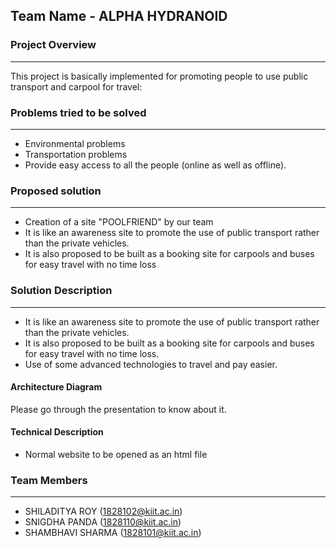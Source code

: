 ## Team Name - ALPHA HYDRANOID

### Project Overview
----------------------------------

This project is basically implemented for promoting people to use public transport and carpool for travel:

### Problems tried to be solved
----------------------------------
* Environmental problems
* Transportation problems
* Provide easy access to all the people (online as well as offline).

### Proposed solution
----------------------------------
* Creation of a site "POOLFRIEND" by our team
* It is like an awareness site to promote the use of public transport rather than the private vehicles.
* It is also proposed to be built as a booking site for carpools and buses for easy travel with no time loss

### Solution Description
----------------------------------

* It is like an awareness site to promote the use of public transport rather than the private vehicles.
* It is also proposed to be built as a booking site for carpools and buses for easy travel with no time loss.
* Use of some advanced technologies to travel and pay easier.

#### Architecture Diagram

Please go through the presentation to know about it.

#### Technical Description
 
* Normal website to be opened as an html file


### Team Members
----------------------------------

* SHILADITYA ROY (1828102@kiit.ac.in)
* SNIGDHA PANDA (1828110@kiit.ac.in)
* SHAMBHAVI SHARMA (1828101@kiit.ac.in)

